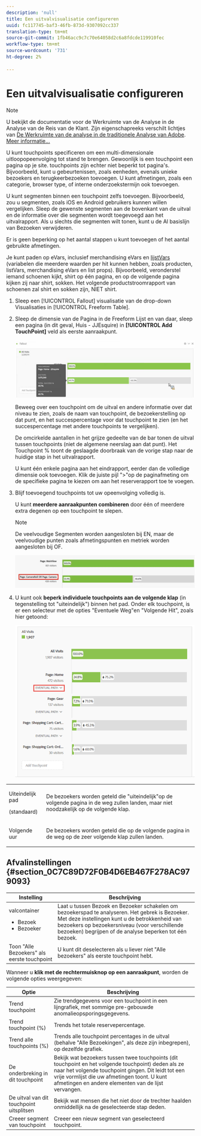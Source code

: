 ```yaml
---
description: 'null'
title: Een uitvalvisualisatie configureren
uuid: fc117745-baf3-46fb-873d-9307092cc337
translation-type: tm+mt
source-git-commit: 1fb46acc9c7c70e64058d2c6a8fdcde119910fec
workflow-type: tm+mt
source-wordcount: '731'
ht-degree: 2%

---
```



# Een uitvalvisualisatie configureren

>[!NOTE]
>
>U bekijkt de documentatie voor de Werkruimte van de Analyse in de Analyse van de Reis van de Klant. Zijn eigenschapreeks verschilt lichtjes van [De Werkruimte van de analyse in de traditionele Analyse van Adobe](https://docs.adobe.com/content/help/en/analytics/analyze/analysis-workspace/home.html). [Meer informatie...](/help/getting-started/cja-aa.md)

U kunt touchpoints specificeren om een multi-dimensionale uitloopopeenvolging tot stand te brengen. Gewoonlijk is een touchpoint een pagina op je site. touchpoints zijn echter niet beperkt tot pagina&#39;s. Bijvoorbeeld, kunt u gebeurtenissen, zoals eenheden, evenals unieke bezoekers en terugkeerbezoeken toevoegen. U kunt afmetingen, zoals een categorie, browser type, of interne onderzoekstermijn ook toevoegen.

U kunt segmenten binnen een touchpoint zelfs toevoegen. Bijvoorbeeld, zou u segmenten, zoals iOS en Android gebruikers kunnen willen vergelijken. Sleep de gewenste segmenten aan de bovenkant van de uitval en de informatie over die segmenten wordt toegevoegd aan het uitvalrapport. Als u slechts die segmenten wilt tonen, kunt u de Al basislijn van Bezoeken verwijderen.

Er is geen beperking op het aantal stappen u kunt toevoegen of het aantal gebruikte afmetingen.

Je kunt paden op eVars, inclusief merchandising eVars en [lijstVars](https://docs.adobe.com/content/help/en/analytics/implementation/vars/page-vars/page-variables.html) (variabelen die meerdere waarden per hit kunnen hebben, zoals producten, listVars, merchandising eVars en list props). Bijvoorbeeld, veronderstel iemand schoenen kijkt, shirt op één pagina, en op de volgende pagina kijken zij naar shirt, sokken. Het volgende productstroomrapport van schoenen zal shirt en sokken zijn, NIET shirt.

1. Sleep een [!UICONTROL Fallout] visualisatie van de drop-down Visualisaties in [!UICONTROL Freeform Table].

1. Sleep de dimensie van de Pagina in de Freeform Lijst en van daar, sleep een pagina (in dit geval, Huis - JJEsquire) in **[!UICONTROL Add TouchPoint]** veld als eerste aanraakpunt.

   ![](assets/fallout1.png)

   Beweeg over een touchpoint om de uitval en andere informatie over dat niveau te zien, zoals de naam van touchpoint, de bezoekerstelling op dat punt, en het succespercentage voor dat touchpoint te zien (en het succespercentage met andere touchpoints te vergelijken).

   De omcirkelde aantallen in het grijze gedeelte van de bar tonen de uitval tussen touchpoints (niet de algemene neerslag aan dat punt). Het Touchpoint % toont de geslaagde doorbraak van de vorige stap naar de huidige stap in het uitvalrapport.

   U kunt één enkele pagina aan het eindrapport, eerder dan de volledige dimensie ook toevoegen. Klik de juiste pijl &quot;>&quot;op de paginafmeting om de specifieke pagina te kiezen om aan het reserverapport toe te voegen.

1. Blijf toevoegend touchpoints tot uw opeenvolging volledig is.

   U kunt **meerdere aanraakpunten combineren** door één of meerdere extra degenen op een touchpoint te slepen.

   >[!NOTE]
   >
   >De veelvoudige Segmenten worden aangesloten bij EN, maar de veelvoudige punten zoals afmetingspunten en metriek worden aangesloten bij OF.

   ![](assets/multiple_obj_touchpoint.png)

1. U kunt ook **beperk individuele touchpoints aan de volgende klap** (in tegenstelling tot &quot;uiteindelijk&quot;) binnen het pad. Onder elk touchpoint, is er een selecteur met de opties &quot;Eventuele Weg&quot;en &quot;Volgende Hit&quot;, zoals hier getoond:

   ![](assets/next-hit-eventually.png)

<table id="table_A91D99D9364B41929CC5A5BC907E8985"> 
 <tbody> 
  <tr> 
   <td colname="col1"> <p>Uiteindelijk pad </p> <p>(standaard) </p> </td> 
   <td colname="col2"> <p>De bezoekers worden geteld die "uiteindelijk"op de volgende pagina in de weg zullen landen, maar niet noodzakelijk op de volgende klap. </p> </td> 
  </tr> 
  <tr> 
   <td colname="col1"> <p>Volgende uur </p> </td> 
   <td colname="col2"> <p>De bezoekers worden geteld die op de volgende pagina in de weg op de zeer volgende klap zullen landen. </p> </td> 
  </tr> 
 </tbody> 
</table>

## Afvalinstellingen {#section_0C7C89D72F0B4D6EB467F278AC979093}

| Instelling | Beschrijving |
|--- |--- |
| valcontainer <ul><li>Bezoek</li><li>Bezoeker</li></ul> | Laat u tussen Bezoek en Bezoeker schakelen om bezoekerspad te analyseren. Het gebrek is Bezoeker.  Met deze instellingen kunt u de betrokkenheid van bezoekers op bezoekersniveau (voor verschillende bezoeken) begrijpen of de analyse beperken tot één bezoek. |
| Toon &quot;Alle Bezoekers&quot; als eerste touchpoint | U kunt dit deselecteren als u liever niet &quot;Alle bezoekers&quot; als eerste touchpoint hebt. |

Wanneer u **klik met de rechtermuisknop op een aanraakpunt**, worden de volgende opties weergegeven:

| Optie | Beschrijving |
|--- |--- |
| Trend touchpoint | Zie trendgegevens voor een touchpoint in een lijngrafiek, met sommige pre-gebouwde anomalieopsporingsgegevens. |
| Trend touchpoint (%) | Trends het totale reservepercentage. |
| Trend alle touchpoints (%) | Trends alle touchpoint percentages in de uitval (behalve &quot;Alle Bezoekingen&quot;, als deze zijn inbegrepen), op dezelfde grafiek. |
| De onderbreking in dit touchpoint | Bekijk wat bezoekers tussen twee touchpoints (dit touchpoint en het volgende touchpoint) deden als ze naar het volgende touchpoint gingen. Dit leidt tot een vrije vormlijst die uw afmetingen toont. U kunt afmetingen en andere elementen van de lijst vervangen. |
| De uitval van dit touchpoint uitsplitsen | Bekijk wat mensen die het niet door de trechter haalden onmiddellijk na de geselecteerde stap deden. |
| Creeer segment van touchpoint | Creeer een nieuw segment van geselecteerd touchpoint. |
